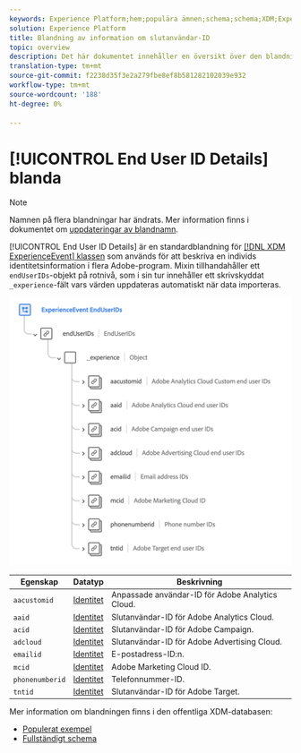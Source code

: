 ```yaml
---
keywords: Experience Platform;hem;populära ämnen;schema;schema;XDM;ExperienceEvent;fields;schemas;Schema design;mixin;mixin;enduserids;end user;ids;
solution: Experience Platform
title: Blandning av information om slutanvändar-ID
topic: overview
description: Det här dokumentet innehåller en översikt över den blandning av information om slutanvändar-ID som används.
translation-type: tm+mt
source-git-commit: f2238d35f3e2a279fbe8ef8b581282102039e932
workflow-type: tm+mt
source-wordcount: '188'
ht-degree: 0%

---
```



# [!UICONTROL End User ID Details] blanda

>[!NOTE]
>
>Namnen på flera blandningar har ändrats. Mer information finns i dokumentet om [uppdateringar av blandnamn](../name-updates.md).

[!UICONTROL End User ID Details] är en standardblandning för  [[!DNL XDM ExperienceEvent] klassen](../../classes/individual-profile.md) som används för att beskriva en individs identitetsinformation i flera Adobe-program. Mixin tillhandahåller ett `endUserIDs`-objekt på rotnivå, som i sin tur innehåller ett skrivskyddat `_experience`-fält vars värden uppdateras automatiskt när data importeras.

<img src="../../images/mixins/enduserids.png" width="700" /><br />

| Egenskap | Datatyp | Beskrivning |
| --- | --- | --- |
| `aacustomid` | [Identitet](../../data-types/identity.md) | Anpassade användar-ID för Adobe Analytics Cloud. |
| `aaid` | [Identitet](../../data-types/identity.md) | Slutanvändar-ID för Adobe Analytics Cloud. |
| `acid` | [Identitet](../../data-types/identity.md) | Slutanvändar-ID för Adobe Campaign. |
| `adcloud` | [Identitet](../../data-types/identity.md) | Slutanvändar-ID för Adobe Advertising Cloud. |
| `emailid` | [Identitet](../../data-types/identity.md) | E-postadress-ID:n. |
| `mcid` | [Identitet](../../data-types/identity.md) | Adobe Marketing Cloud ID. |
| `phonenumberid` | [Identitet](../../data-types/identity.md) | Telefonnummer-ID. |
| `tntid` | [Identitet](../../data-types/identity.md) | Slutanvändar-ID för Adobe Target. |

Mer information om blandningen finns i den offentliga XDM-databasen:

* [Populerat exempel](https://github.com/adobe/xdm/blob/master/components/mixins/experience-event/experienceevent-enduserids.example.1.json)
* [Fullständigt schema](https://github.com/adobe/xdm/blob/master/components/mixins/experience-event/experienceevent-enduserids.schema.json)
